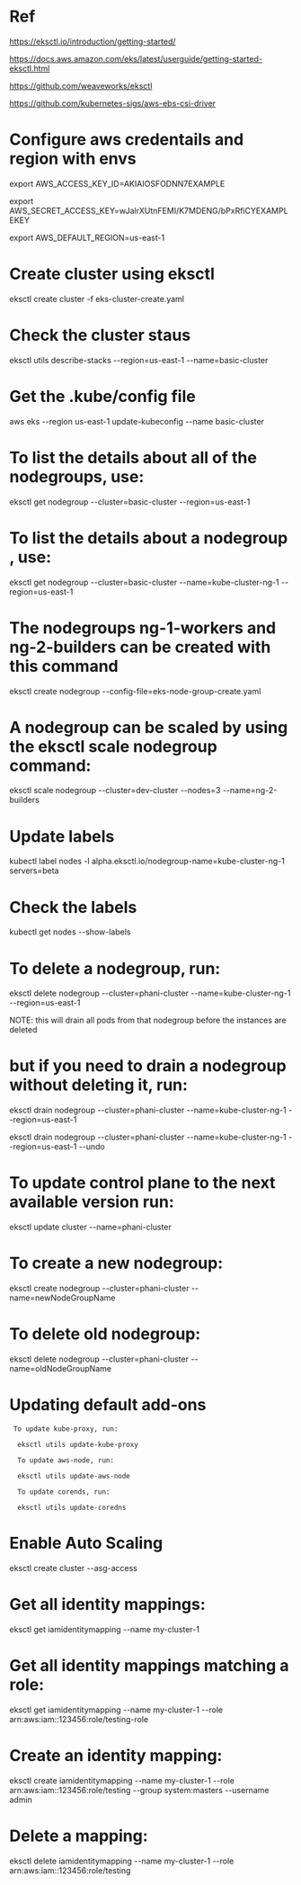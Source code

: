 # Ref 
https://eksctl.io/introduction/getting-started/

https://docs.aws.amazon.com/eks/latest/userguide/getting-started-eksctl.html

https://github.com/weaveworks/eksctl

https://github.com/kubernetes-sigs/aws-ebs-csi-driver

# Configure aws credentails and region with envs

export AWS_ACCESS_KEY_ID=AKIAIOSFODNN7EXAMPLE

export AWS_SECRET_ACCESS_KEY=wJalrXUtnFEMI/K7MDENG/bPxRfiCYEXAMPLEKEY

export AWS_DEFAULT_REGION=us-east-1

# Create cluster using eksctl

eksctl create cluster -f eks-cluster-create.yaml

# Check the cluster staus

eksctl utils describe-stacks --region=us-east-1 --name=basic-cluster

# Get the .kube/config file

aws eks --region us-east-1 update-kubeconfig --name basic-cluster


# To list the details about  all of the nodegroups, use:

eksctl get nodegroup --cluster=basic-cluster --region=us-east-1

# To list the details about a nodegroup , use:

eksctl get nodegroup --cluster=basic-cluster --name=kube-cluster-ng-1 --region=us-east-1

# The nodegroups ng-1-workers and ng-2-builders can be created with this command

eksctl create nodegroup --config-file=eks-node-group-create.yaml

# A nodegroup can be scaled by using the eksctl scale nodegroup command:

eksctl scale nodegroup --cluster=dev-cluster --nodes=3 --name=ng-2-builders

# Update labels

kubectl label nodes -l alpha.eksctl.io/nodegroup-name=kube-cluster-ng-1 servers=beta

# Check the labels

kubectl get nodes --show-labels

# To delete a nodegroup, run:

eksctl delete nodegroup --cluster=phani-cluster --name=kube-cluster-ng-1 --region=us-east-1
  
NOTE: this will drain all pods from that nodegroup before the instances are deleted

 # but if you need to drain a nodegroup without deleting it, run:
 
eksctl drain nodegroup --cluster=phani-cluster --name=kube-cluster-ng-1 --region=us-east-1
  
  eksctl drain nodegroup --cluster=phani-cluster --name=kube-cluster-ng-1 --region=us-east-1 --undo
  
 # To update control plane to the next available version run:
 
 eksctl update cluster --name=phani-cluster
  
  # To create a new nodegroup:
  
  eksctl create nodegroup --cluster=phani-cluster --name=newNodeGroupName
  
  # To delete old nodegroup:
  
  eksctl delete nodegroup --cluster=phani-cluster --name=oldNodeGroupName
  
  # Updating default add-ons
  
     To update kube-proxy, run:
      
      eksctl utils update-kube-proxy
      
      To update aws-node, run:
      
      eksctl utils update-aws-node
      
      To update corends, run:
      
      eksctl utils update-coredns
      
  # Enable Auto Scaling
  
  eksctl create cluster --asg-access
  
  # Get all identity mappings:
  
  eksctl get iamidentitymapping --name my-cluster-1
  
  # Get all identity mappings matching a role:
  
  eksctl get iamidentitymapping --name my-cluster-1 --role arn:aws:iam::123456:role/testing-role
  
  # Create an identity mapping:
  
   eksctl create iamidentitymapping --name  my-cluster-1 --role arn:aws:iam::123456:role/testing --group system:masters --username admin
  
  # Delete a mapping:
  
  eksctl delete iamidentitymapping --name  my-cluster-1 --role arn:aws:iam::123456:role/testing

